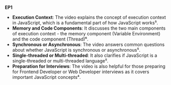 **EP1**

- **Execution Context**: The video explains the concept of execution context in JavaScript, which is a fundamental part of how JavaScript works⁵.
- **Memory and Code Components**: It discusses the two main components of execution context - the memory component (Variable Environment) and the code component (Thread)⁶.
- **Synchronous or Asynchronous**: The video answers common questions about whether JavaScript is synchronous or asynchronous⁵.
- **Single-threaded or Multi-threaded**: It also clarifies if JavaScript is a single-threaded or multi-threaded language⁵.
- **Preparation for Interviews**: The video is also helpful for those preparing for Frontend Developer or Web Developer interviews as it covers important JavaScript concepts⁴.
